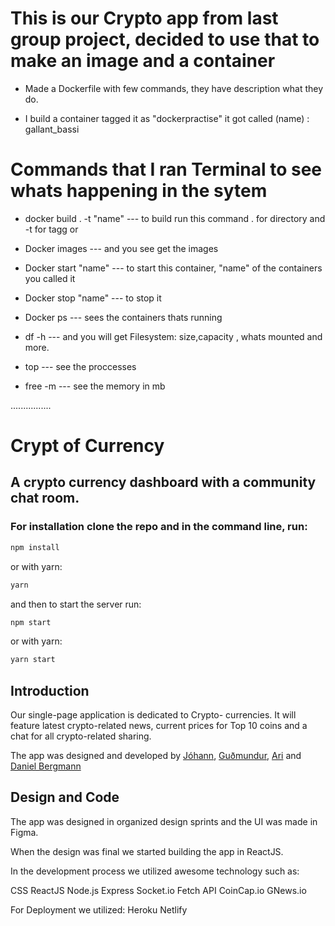 # This is our Crypto app from last group project, decided to use that to make an image and a container

* Made a Dockerfile with few commands, they have description what they do.

* I build a container  tagged it as "dockerpractise" it got called (name) : gallant_bassi 



# Commands that I ran Terminal to see whats happening in the sytem

* docker build . -t "name"          --- to build run this command . for directory and -t for tagg or 
* Docker images                     --- and you see get the images 
* Docker start "name"               --- to start this container, "name" of the containers you called it
* Docker stop "name"                --- to stop it
* Docker ps                         --- sees the containers thats running

* df -h                             --- and you will get Filesystem: size,capacity , whats mounted and more.
* top                               --- see the proccesses
* free -m                           --- see the memory in mb





................











# Crypt of Currency
## A crypto currency dashboard with a community chat room. 

### For installation clone the repo and in the command line, run:

 ```bash
 npm install
 ```

 or with yarn:

  ```bash
 yarn
 ```

 and then to start the server run: 

 ```bash
 npm start
 ```

 or with yarn:

  ```bash
 yarn start
 ```

 ## Introduction

 Our single-page application is dedicated to Crypto- currencies. It will feature latest crypto-related news, current prices for Top 10 coins and a chat for all crypto-related sharing. 

 The app was designed and developed by [Jóhann](https://github.com/johannTor), [Guðmundur](https://github.com/gvestmann), [Ari](https://github.com/Aridaniel) and [Daniel Bergmann](https://github.com/daniel-bergmann) 

 ## Design and Code

 The app was designed in organized design sprints and the UI was made in Figma.

 When the design was final we started building the app in ReactJS.

 In the development process we utilized awesome technology such as:
 
 CSS
 ReactJS
 Node.js
 Express
 Socket.io
 Fetch API
 CoinCap.io
 GNews.io

 For Deployment we utilized:
 Heroku
 Netlify
 

 








